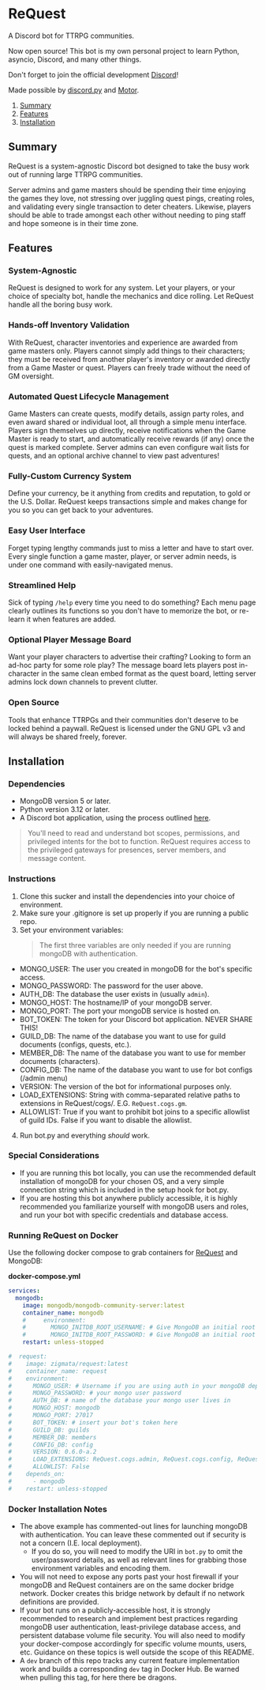 # ReQuest

A Discord bot for TTRPG communities.

Now open source! This bot is my own personal project to learn Python, asyncio, Discord, and many other things.

Don't forget to join the official development [Discord](https://discord.gg/Zq37gj4)!

Made possible by [discord.py](https://discordpy.readthedocs.io/en/stable/) and [Motor](https://motor.readthedocs.io/en/stable/).

1. [Summary](#summary)
2. [Features](#features)
3. [Installation](#installation)

## Summary

ReQuest is a system-agnostic Discord bot designed to take the busy work out of running large TTRPG communities.

Server admins and game masters should be spending their time enjoying the games they love, not stressing over juggling
quest pings, creating roles, and validating every single transaction to deter cheaters. Likewise, players should be able
to trade amongst each other without needing to ping staff and hope someone is in their time zone.

## Features

### System-Agnostic

ReQuest is designed to work for any system. Let your players, or your choice of specialty bot, handle the mechanics and
dice rolling. Let ReQuest handle all the boring busy work.

### Hands-off Inventory Validation

With ReQuest, character inventories and experience are awarded from game masters only. Players cannot simply add things
to their characters; they must be received from another player's inventory or awarded directly from a Game Master or
quest. Players can freely trade without the need of GM oversight.

### Automated Quest Lifecycle Management

Game Masters can create quests, modify details, assign party roles, and even award shared or individual loot, all
through a simple menu interface. Players sign themselves up directly, receive notifications when the Game Master is
ready to start, and automatically receive rewards (if any) once the quest is marked complete. Server admins can even
configure wait lists for quests, and an optional archive channel to view past adventures!

### Fully-Custom Currency System

Define your currency, be it anything from credits and reputation, to gold or the U.S. Dollar. ReQuest keeps transactions
simple and makes change for you so you can get back to your adventures.

### Easy User Interface

Forget typing lengthy commands just to miss a letter and have to start over. Every single function a game master,
player, or server admin needs, is under one command with easily-navigated menus.

### Streamlined Help

Sick of typing `/help` every time you need to do something? Each menu page clearly outlines its functions so you don't
have to memorize the bot, or re-learn it when features are added.

### Optional Player Message Board

Want your player characters to advertise their crafting? Looking to form an ad-hoc party for some role play? The message
board lets players post in-character in the same clean embed format as the quest board, letting server admins lock down
channels to prevent clutter.

### Open Source

Tools that enhance TTRPGs and their communities don't deserve to be locked behind a paywall. ReQuest is licensed under
the GNU GPL v3 and will always be shared freely, forever.

## Installation

### Dependencies
- MongoDB version 5 or later.
- Python version 3.12 or later.
- A Discord bot application, using the process outlined [here](https://discord.com/developers/docs/getting-started).

> You'll need to read and understand bot scopes, permissions, and privileged intents for the bot to function. ReQuest
> requires access to the privileged gateways for presences, server members, and message content.

### Instructions

1. Clone this sucker and install the dependencies into your choice of environment.
2. Make sure your .gitignore is set up properly if you are running a public repo.
3. Set your environment variables:
   > The first three variables are only needed if you are running mongoDB with authentication.
  - MONGO_USER: The user you created in mongoDB for the bot's specific access.
  - MONGO_PASSWORD: The password for the user above.
  - AUTH_DB: The database the user exists in (usually `admin`).
  - MONGO_HOST: The hostname/IP of your mongoDB server.
  - MONGO_PORT: The port your mongoDB service is hosted on.
  - BOT_TOKEN: The token for your Discord bot application. NEVER SHARE THIS!
  - GUILD_DB: The name of the database you want to use for guild documents (configs, quests, etc.).
  - MEMBER_DB: The name of the database you want to use for member documents (characters).
  - CONFIG_DB: The name of the database you want to use for bot configs (/admin menu)
  - VERSION: The version of the bot for informational purposes only.
- LOAD_EXTENSIONS: String with comma-separated relative paths to extensions in ReQuest/cogs/. E.G. `ReQuest.cogs.gm`.
- ALLOWLIST: True if you want to prohibit bot joins to a specific allowlist of guild IDs. False if you want to disable
  the allowlist.
4. Run bot.py and everything *should* work.

### Special Considerations

- If you are running this bot locally, you can use the recommended default installation of mongoDB for your chosen OS,
  and a very simple connection string which is included in the setup hook for bot.py.
- If you are hosting this bot anywhere publicly accessible, it is highly recommended you familiarize yourself with
  mongoDB users and roles, and run your bot with specific credentials and database access.

### Running ReQuest on Docker

Use the following docker compose to grab containers for [ReQuest](https://hub.docker.com/r/zigmata/request) and MongoDB:

**docker-compose.yml**

```yaml
services:
  mongodb:
    image: mongodb/mongodb-community-server:latest
    container_name: mongodb
    #     environment:
    #       MONGO_INITDB_ROOT_USERNAME: # Give MongoDB an initial root username
    #       MONGO_INITDB_ROOT_PASSWORD: # Give MongoDB an initial root password
    restart: unless-stopped

#  request:
#    image: zigmata/request:latest
#    container_name: request
#    environment:
#      MONGO_USER: # Username if you are using auth in your mongoDB deployment
#      MONGO_PASSWORD: # your mongo user password
#      AUTH_DB: # name of the database your mongo user lives in
#      MONGO_HOST: mongodb
#      MONGO_PORT: 27017
#      BOT_TOKEN: # insert your bot's token here
#      GUILD_DB: guilds
#      MEMBER_DB: members
#      CONFIG_DB: config
#      VERSION: 0.6.0-a.2
#      LOAD_EXTENSIONS: ReQuest.cogs.admin, ReQuest.cogs.config, ReQuest.cogs.gm, ReQuest.cogs.info, ReQuest.cogs.player
#      ALLOWLIST: False
#    depends_on:
#      - mongodb
#    restart: unless-stopped
```

### Docker Installation Notes

- The above example has commented-out lines for launching mongoDB with authentication. You can leave these commented out
  if security is not a concern (I.E. local deployment).
    - If you do so, you will need to modify the URI in `bot.py` to omit the user/password details, as well as relevant
      lines for grabbing those environment variables and encoding them.
- You will not need to expose any ports past your host firewall if your mongoDB and ReQuest containers are on the same
  docker bridge network. Docker creates this bridge network by default if no network definitions are provided.
- If your bot runs on a publicly-accessible host, it is strongly recommended to research and implement best practices
  regarding mongoDB user authentication, least-privilege database access, and persistent database volume file security.
  You will also need to modify your docker-compose accordingly for specific volume mounts, users, etc. Guidance on these
  topics is well outside the scope of this README.
- A `dev` branch of this repo tracks any current feature implementation work and builds a corresponding `dev` tag in
  Docker Hub. Be warned when pulling this tag, for here there be dragons.

